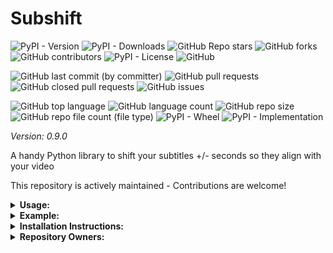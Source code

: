 # Subshift

![PyPI - Version](https://img.shields.io/pypi/v/subshift)
![PyPI - Downloads](https://img.shields.io/pypi/dd/subshift)
![GitHub Repo stars](https://img.shields.io/github/stars/Knuckles-Team/subshift)
![GitHub forks](https://img.shields.io/github/forks/Knuckles-Team/subshift)
![GitHub contributors](https://img.shields.io/github/contributors/Knuckles-Team/subshift)
![PyPI - License](https://img.shields.io/pypi/l/subshift)
![GitHub](https://img.shields.io/github/license/Knuckles-Team/subshift)

![GitHub last commit (by committer)](https://img.shields.io/github/last-commit/Knuckles-Team/subshift)
![GitHub pull requests](https://img.shields.io/github/issues-pr/Knuckles-Team/subshift)
![GitHub closed pull requests](https://img.shields.io/github/issues-pr-closed/Knuckles-Team/subshift)
![GitHub issues](https://img.shields.io/github/issues/Knuckles-Team/subshift)

![GitHub top language](https://img.shields.io/github/languages/top/Knuckles-Team/subshift)
![GitHub language count](https://img.shields.io/github/languages/count/Knuckles-Team/subshift)
![GitHub repo size](https://img.shields.io/github/repo-size/Knuckles-Team/subshift)
![GitHub repo file count (file type)](https://img.shields.io/github/directory-file-count/Knuckles-Team/subshift)
![PyPI - Wheel](https://img.shields.io/pypi/wheel/subshift)
![PyPI - Implementation](https://img.shields.io/pypi/implementation/subshift)

*Version: 0.9.0*

A handy Python library to shift your subtitles +/- seconds so they align with your video

This repository is actively maintained - Contributions are welcome!

<details>
  <summary><b>Usage:</b></summary>

| Short Flag | Long Flag | Description              |
| --- | ------|--------------------------|
| -h | --help | See Usage                |
| -f | --file | Subtitle File            |
| -m | --mode | + / -                    |
| -t | --time | Time in seconds to shift |

</details>

<details>
  <summary><b>Example:</b></summary>

```bash
python3 subshift.py --file English.srt --mode + --time 5
```

</details>

<details>
  <summary><b>Installation Instructions:</b></summary>

Install Python Package

```bash
python -m pip install subshift
```

</details>

<details>
  <summary><b>Repository Owners:</b></summary>


<img width="100%" height="180em" src="https://github-readme-stats.vercel.app/api?username=Knucklessg1&show_icons=true&hide_border=true&&count_private=true&include_all_commits=true" />

![GitHub followers](https://img.shields.io/github/followers/Knucklessg1)
![GitHub User's stars](https://img.shields.io/github/stars/Knucklessg1)
</details>

